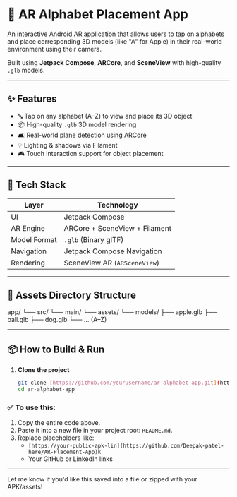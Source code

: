 # 📱 AR Alphabet Placement App

An interactive Android AR application that allows users to tap on alphabets and place corresponding 3D models (like "A" for Apple) in their real-world environment using their camera.

Built using **Jetpack Compose**, **ARCore**, and **SceneView** with high-quality `.glb` models.

---

## ✨ Features

- 🔤 Tap on any alphabet (A–Z) to view and place its 3D object
- 📦 High-quality `.glb` 3D model rendering
- 🛋️ Real-world plane detection using ARCore
- 💡 Lighting & shadows via Filament
- 🎮 Touch interaction support for object placement

---

## 🧰 Tech Stack

| Layer         | Technology                       |
|---------------|----------------------------------|
| UI            | Jetpack Compose                  |
| AR Engine     | ARCore + SceneView + Filament    |
| Model Format  | `.glb` (Binary glTF)             |
| Navigation    | Jetpack Compose Navigation       |
| Rendering     | SceneView AR (`ARSceneView`)     |

---

## 📂 Assets Directory Structure

app/
└── src/
└── main/
└── assets/
└── models/
├── apple.glb
├── ball.glb
├── dog.glb
└── ... (A–Z)


---

## 📦 How to Build & Run

1. **Clone the project**
   ```bash
   git clone [https://github.com/yourusername/ar-alphabet-app.git](https://github.com/Deepak-patel-here/AR-Placement-App)
   cd ar-alphabet-app

### ✅ To use this:

1. Copy the entire code above.
2. Paste it into a new file in your project root: `README.md`.
3. Replace placeholders like:
   - `[https://your-public-apk-lin](https://github.com/Deepak-patel-here/AR-Placement-App)k`
   - Your GitHub or LinkedIn links

---

Let me know if you'd like this saved into a file or zipped with your APK/assets!
